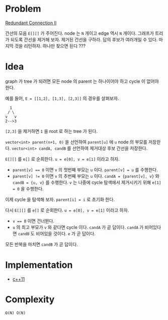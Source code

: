 # Problem

[Redundant Connection II](https://leetcode.com/problems/redundant-connection-ii/)

간선의 모음 `E[][]` 가 주어진다. node 는 `N` 개이고 edge 역시 `N`
개이다. 그래프가 트리가 되도록 간선을 제거해 보자. 제거된 간선을
구하라. 답의 후보가 여러개일 수 있다. 마지막 것을 리턴하자.  하나만
찾으면 된다 ???

# Idea

graph 가 tree 가 되려면 모든 node 의 parent 는 하나이어야 하고 cycle
이 없어야 한다.

예를 들어, `E = [[1,2], [1,3], [2,3]]` 의 경우를 살펴보자.

```
  1
 / \
v   v
2-->3
```

`[2,3]` 을 제거하면 `1` 을 root 로 하는 tree 가 된다.

`vector<int> parent(n+1, 0)` 을 선언하여 `parent[u]` 에 `u` node 의
부모를 저장한다. `vector<int> candA, candB` 를 선언하여 제거대상 후보
간선을 저장한다.

`E[][]` 를 `e[]` 로 순회한다. `u = e[0], v = e[1]` 이라고 하자. 

* `parent[v] == 0` 이면 `v` 의 첫번째 부모는 `u` 이다. `parent[v] = u`
를 수행한다.
* `parent[v] != 0` 이면 `v` 의 추번째 부모는 `u` 이다. `candA =
  {parent[v], v}` 와 `candB = {u, v}` 를 수행한다. `v` 는 나중에
  cycle 탐색에서 제거시키기 위해 `e[1] = 0` 을 수행한다.

이제 cycle 을 탐색해 보자. `parent[i] = i` 로 초기화 한다. 

다시 `E[][]` 를 `e[]` 로 순회한다. `u = e[0], v = e[1]` 이라고
하자. 

* `v == 0` 이면 건너뛴다.
* `u` 의 최고 부모가 `v` 와 같다면 cycle 이다. `candA` 가 곧
  답이다. `candA` 가 비어있다면 `candB` 도 비어있을 것이다. `e` 가 곧
  답이다.

모든 반복을 마치면 `candB` 가 곧 답이다.

# Implementation

* [c++11](a.cpp)

# Complexity

```
O(N) O(N)
```

